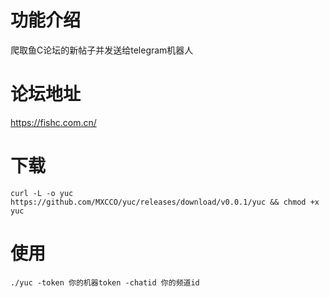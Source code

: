 # 功能介绍
爬取鱼C论坛的新帖子并发送给telegram机器人
# 论坛地址
https://fishc.com.cn/
# 下载

```
curl -L -o yuc https://github.com/MXCCO/yuc/releases/download/v0.0.1/yuc && chmod +x yuc
```
# 使用
```
./yuc -token 你的机器token -chatid 你的频道id
```
